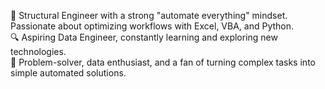 🚀 Structural Engineer with a strong "automate everything" mindset. Passionate about optimizing workflows with Excel, VBA, and Python.  
🔍 Aspiring Data Engineer, constantly learning and exploring new technologies.  
🎯 Problem-solver, data enthusiast, and a fan of turning complex tasks into simple automated solutions.  

